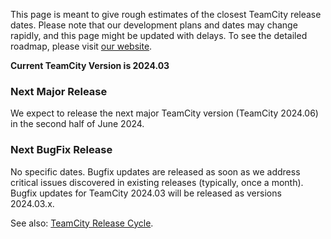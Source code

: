 [//]: # (title: Roadmap Outline)
[//]: # (auxiliary-id: Roadmap Outline)

This page is meant to give rough estimates of the closest TeamCity release dates. Please note that our development plans and dates may change rapidly, and this page might be updated with delays. To see the detailed roadmap, please visit [our website](https://www.jetbrains.com/teamcity/roadmap/#teamcity-roadmap).

__Current TeamCity Version is 2024.03__

### Next Major Release

We expect to release the next major TeamCity version (TeamCity 2024.06) in the second half of June 2024.

### Next BugFix Release

No specific dates. Bugfix updates are released as soon as we address critical issues discovered in existing releases (typically, once a month). Bugfix updates for TeamCity 2024.03 will be released as versions 2024.03.x.

See also: [TeamCity Release Cycle](teamcity-release-cycle.md).
